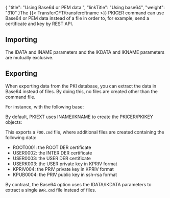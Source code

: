 {
    "title": "Using Base64 or PEM data ",
    "linkTitle": "Using base64",
    "weight": "310"
}The {{< TransferCFT/transfercftname  >}} PKICER command can use Base64 or PEM data instead of a file in order to, for example, send a certificate and key by REST API.

## Importing

The IDATA and INAME parameters and the IKDATA and IKNAME parameters are mutually exclusive.

## Exporting

When exporting data from the PKI database, you can extract the data in Base64 instead of files. By doing this, no files are created other than the command file.

For instance, with the following base:

By default, PKIEXT uses INAME/IKNAME to create the PKICER/PKIKEY objects:

This exports a `FOO.cmd` file, where additional files are created containing the following data:

-   ROOT0001: the ROOT DER certificate
-   USER0002: the INTER DER certificate
-   USER0003: the USER DER certificate
-   USERK003: the USER private key in KPRIV format
-   KPRIV004: the PRIV private key in KPRIV format
-   KPUB0004: the PRIV public key in ssh-rsa format

By contrast, the Base64 option uses the IDATA/IKDATA parameters to extract a single `BAR.cmd` file instead of files.
